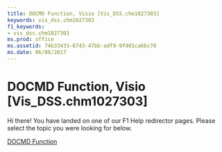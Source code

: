 ```yaml
---
title: DOCMD Function, Visio [Vis_DSS.chm1027303]
keywords: vis_dss.chm1027303
f1_keywords:
- vis_dss.chm1027303
ms.prod: office
ms.assetid: 74b33433-6743-47bb-adf9-9f401ca6bc70
ms.date: 06/08/2017
---
```



# DOCMD Function, Visio [Vis_DSS.chm1027303]

Hi there! You have landed on one of our F1 Help redirector pages. Please select the topic you were looking for below.

[DOCMD Function](http://msdn.microsoft.com/library/6574edeb-eb6f-afd9-89c4-eb5996dffa30%28Office.15%29.aspx)

